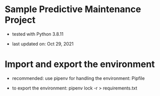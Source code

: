 # Sample Predictive Maintenance Project

- tested with Python 3.8.11

- last updated on: Oct 29, 2021

# Import and export the environment

- recommended: use pipenv for handling the environment: Pipfile

- to export the environment: pipenv lock -r > requirements.txt
